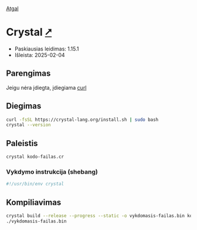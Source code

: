[Atgal](./readme.md)

# Crystal [&#x2B67;](https://crystal-lang.org/)

* Paskiausias leidimas: 1.15.1
* Išleista: 2025-02-04

## Parengimas

Jeigu nėra įdiegta, įdiegiama [curl](../utils/curl.md)

## Diegimas

```bash
curl -fsSL https://crystal-lang.org/install.sh | sudo bash
crystal --version
```

## Paleistis

```bash
crystal kodo-failas.cr
```

### Vykdymo instrukcija (shebang)

```bash
#!/usr/bin/env crystal
```

## Kompiliavimas

```bash
crystal build --release --progress --static -o vykdomasis-failas.bin kodo-failas.cr
./vykdomasis-failas.bin
```

